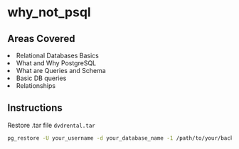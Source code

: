 # why_not_psql
## Areas Covered
<li>Relational Databases Basics</li>
<li>What and Why PostgreSQL</li>
<li>What are Queries and Schema</li>
<li>Basic DB queries</li>
<li>Relationships</li>

## Instructions
Restore .tar file `dvdrental.tar`<br>
```sh
pg_restore -U your_username -d your_database_name -1 /path/to/your/backup_file.tar
```

